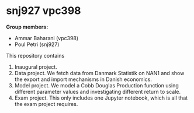 # snj927 vpc398

**Group members:**
- Ammar Baharani (vpc398)
- Poul Petri (snj927)


This repository contains  
1. Inaugural project. 
2. Data project. We fetch data from Danmark Statistik on NAN1 and show the export and import mechanisms in Danish economics.
3. Model project. We model a Cobb Douglas Production function using different parameter values and investigating different return to scale.
4. Exam project. This only includes one Jupyter notebook, which is all that the exam project requires. 
